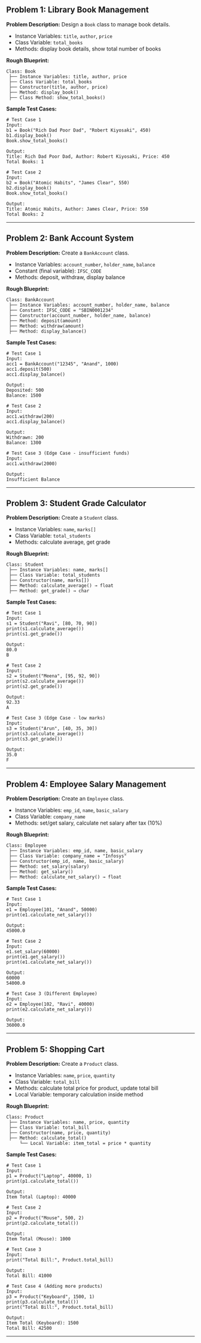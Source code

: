 ## Problem 1: Library Book Management

**Problem Description:**
Design a `Book` class to manage book details.

* Instance Variables: `title`, `author`, `price`
* Class Variable: `total_books`
* Methods: display book details, show total number of books

**Rough Blueprint:**

```
Class: Book
 ├── Instance Variables: title, author, price
 ├── Class Variable: total_books
 ├── Constructor(title, author, price)
 ├── Method: display_book()
 ├── Class Method: show_total_books()
```

**Sample Test Cases:**

```
# Test Case 1
Input:
b1 = Book("Rich Dad Poor Dad", "Robert Kiyosaki", 450)
b1.display_book()
Book.show_total_books()

Output:
Title: Rich Dad Poor Dad, Author: Robert Kiyosaki, Price: 450
Total Books: 1

# Test Case 2
Input:
b2 = Book("Atomic Habits", "James Clear", 550)
b2.display_book()
Book.show_total_books()

Output:
Title: Atomic Habits, Author: James Clear, Price: 550
Total Books: 2
```

---

## Problem 2: Bank Account System

**Problem Description:**
Create a `BankAccount` class.

* Instance Variables: `account_number`, `holder_name`, `balance`
* Constant (final variable): `IFSC_CODE`
* Methods: deposit, withdraw, display balance

**Rough Blueprint:**

```
Class: BankAccount
 ├── Instance Variables: account_number, holder_name, balance
 ├── Constant: IFSC_CODE = "SBIN0001234"
 ├── Constructor(account_number, holder_name, balance)
 ├── Method: deposit(amount)
 ├── Method: withdraw(amount)
 ├── Method: display_balance()
```

**Sample Test Cases:**

```
# Test Case 1
Input:
acc1 = BankAccount("12345", "Anand", 1000)
acc1.deposit(500)
acc1.display_balance()

Output:
Deposited: 500
Balance: 1500

# Test Case 2
Input:
acc1.withdraw(200)
acc1.display_balance()

Output:
Withdrawn: 200
Balance: 1300

# Test Case 3 (Edge Case - insufficient funds)
Input:
acc1.withdraw(2000)

Output:
Insufficient Balance
```

---

## Problem 3: Student Grade Calculator

**Problem Description:**
Create a `Student` class.

* Instance Variables: `name`, `marks[]`
* Class Variable: `total_students`
* Methods: calculate average, get grade

**Rough Blueprint:**

```
Class: Student
 ├── Instance Variables: name, marks[]
 ├── Class Variable: total_students
 ├── Constructor(name, marks[])
 ├── Method: calculate_average() → float
 ├── Method: get_grade() → char
```

**Sample Test Cases:**

```
# Test Case 1
Input:
s1 = Student("Ravi", [80, 70, 90])
print(s1.calculate_average())
print(s1.get_grade())

Output:
80.0
B

# Test Case 2
Input:
s2 = Student("Meena", [95, 92, 90])
print(s2.calculate_average())
print(s2.get_grade())

Output:
92.33
A

# Test Case 3 (Edge Case - low marks)
Input:
s3 = Student("Arun", [40, 35, 30])
print(s3.calculate_average())
print(s3.get_grade())

Output:
35.0
F
```

---

## Problem 4: Employee Salary Management

**Problem Description:**
Create an `Employee` class.

* Instance Variables: `emp_id`, `name`, `basic_salary`
* Class Variable: `company_name`
* Methods: set/get salary, calculate net salary after tax (10%)

**Rough Blueprint:**

```
Class: Employee
 ├── Instance Variables: emp_id, name, basic_salary
 ├── Class Variable: company_name = "Infosys"
 ├── Constructor(emp_id, name, basic_salary)
 ├── Method: set_salary(salary)
 ├── Method: get_salary()
 ├── Method: calculate_net_salary() → float
```

**Sample Test Cases:**

```
# Test Case 1
Input:
e1 = Employee(101, "Anand", 50000)
print(e1.calculate_net_salary())

Output:
45000.0

# Test Case 2
Input:
e1.set_salary(60000)
print(e1.get_salary())
print(e1.calculate_net_salary())

Output:
60000
54000.0

# Test Case 3 (Different Employee)
Input:
e2 = Employee(102, "Ravi", 40000)
print(e2.calculate_net_salary())

Output:
36000.0
```

---

## Problem 5: Shopping Cart

**Problem Description:**
Create a `Product` class.

* Instance Variables: `name`, `price`, `quantity`
* Class Variable: `total_bill`
* Methods: calculate total price for product, update total bill
* Local Variable: temporary calculation inside method

**Rough Blueprint:**

```
Class: Product
 ├── Instance Variables: name, price, quantity
 ├── Class Variable: total_bill
 ├── Constructor(name, price, quantity)
 ├── Method: calculate_total()
     └── Local Variable: item_total = price * quantity
```

**Sample Test Cases:**

```
# Test Case 1
Input:
p1 = Product("Laptop", 40000, 1)
print(p1.calculate_total())

Output:
Item Total (Laptop): 40000

# Test Case 2
Input:
p2 = Product("Mouse", 500, 2)
print(p2.calculate_total())

Output:
Item Total (Mouse): 1000

# Test Case 3
Input:
print("Total Bill:", Product.total_bill)

Output:
Total Bill: 41000

# Test Case 4 (Adding more products)
Input:
p3 = Product("Keyboard", 1500, 1)
print(p3.calculate_total())
print("Total Bill:", Product.total_bill)

Output:
Item Total (Keyboard): 1500
Total Bill: 42500
```

---
